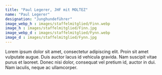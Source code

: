 ```yaml
---
title: "Paul Legerer, JHF mit MOLTEZ"
name: "Paul Legerer"
designation: "Junghundeführer"
image_webp_h : images/staffelmitglied/Finn.webp
image_h : images/staffelmitglied/Finn.jpg
image_webp_d : images/staffelmitglied/Fynn.webp
image_d : images/staffelmitglied/Fynn.jpg
---
```


Lorem ipsum dolor sit amet, consectetur adipiscing elit. Proin sit amet vulputate augue. Duis auctor lacus id vehicula gravida. Nam suscipit vitae purus et laoreet.
Donec nisi dolor, consequat vel pretium id, auctor in dui. Nam iaculis, neque ac ullamcorper.
